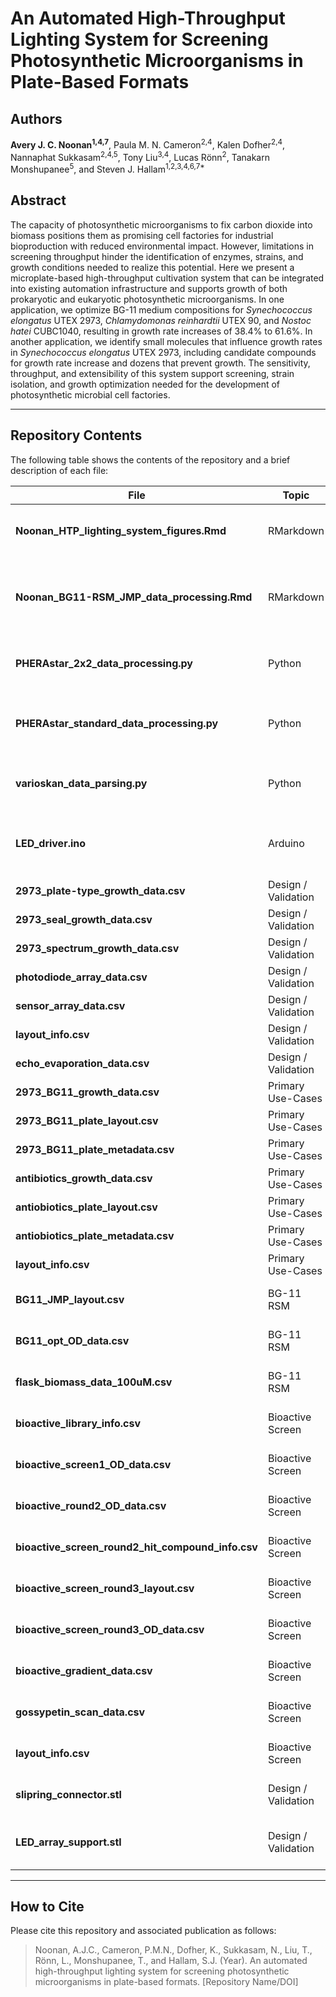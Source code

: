 # An Automated High-Throughput Lighting System for Screening Photosynthetic Microorganisms in Plate-Based Formats

## Authors
**Avery J. C. Noonan<sup>1,4,7</sup>**, Paula M. N. Cameron<sup>2,4</sup>, Kalen Dofher<sup>2,4</sup>, Nannaphat Sukkasam<sup>2,4,5</sup>, Tony Liu<sup>3,4</sup>, Lucas Rönn<sup>2</sup>, Tanakarn Monshupanee<sup>5</sup>, and Steven J. Hallam<sup>1,2,3,4,6,7*</sup>

## Abstract
The capacity of photosynthetic microorganisms to fix carbon dioxide into biomass positions them as promising cell factories for industrial bioproduction with reduced environmental impact. However, limitations in screening throughput hinder the identification of enzymes, strains, and growth conditions needed to realize this potential. Here we present a microplate-based high-throughput cultivation system that can be integrated into existing automation infrastructure and supports growth of both prokaryotic and eukaryotic photosynthetic microorganisms. In one application, we optimize BG-11 medium compositions for *Synechococcus elongatus* UTEX 2973, *Chlamydomonas reinhardtii* UTEX 90, and *Nostoc hatei* CUBC1040, resulting in growth rate increases of 38.4% to 61.6%. In another application, we identify small molecules that influence growth rates in *Synechococcus elongatus* UTEX 2973, including candidate compounds for growth rate increase and dozens that prevent growth. The sensitivity, throughput, and extensibility of this system support screening, strain isolation, and growth optimization needed for the development of photosynthetic microbial cell factories.

---

## Repository Contents
The following table shows the contents of the repository and a brief description of each file:

| File | Topic | Directory | Description |
|------|-------|-----------|-------------|
| **Noonan_HTP_lighting_system_figures.Rmd** | RMarkdown | . | RMarkdown generating all data figures |
| **Noonan_BG11-RSM_JMP_data_processing.Rmd** | RMarkdown | . | RMarkdown for RSM data reformatting for input into JMP |
| **PHERAstar_2x2_data_processing.py** | Python | . | Script for processing PHERAstar 2x2 data |
| **PHERAstar_standard_data_processing.py** | Python | . | Script for processing standard PHERAstar data |
| **varioskan_data_parsing.py** | Python | . | Script for parsing Varioskan data |
| **LED_driver.ino** | Arduino | . | Arduino script for controlling LED intensity |
| **2973_plate-type_growth_data.csv** | Design / Validation | data/system-design/ | Culture OD data |
| **2973_seal_growth_data.csv** | Design / Validation | data/system-design/ | Culture OD data |
| **2973_spectrum_growth_data.csv** | Design / Validation | data/system-design/ | Culture OD data |
| **photodiode_array_data.csv** | Design / Validation | data/system-design/ | Photodiode data |
| **sensor_array_data.csv** | Design / Validation | data/system-design/ | Photodiode data |
| **layout_info.csv** | Design / Validation | data/system-design/ | Plate layout info |
| **echo_evaporation_data.csv** | Design / Validation | data/system-design/ | Evaporation data |
| **2973_BG11_growth_data.csv** | Primary Use-Cases | data/use-cases/primary/ | Culture OD data |
| **2973_BG11_plate_layout.csv** | Primary Use-Cases | data/use-cases/primary/ | Plate layout info |
| **2973_BG11_plate_metadata.csv** | Primary Use-Cases | data/use-cases/primary/ | Culture metadata |
| **antibiotics_growth_data.csv** | Primary Use-Cases | data/use-cases/primary/ | Culture OD data |
| **antiobiotics_plate_layout.csv** | Primary Use-Cases | data/use-cases/primary/ | Plate layout info |
| **antiobiotics_plate_metadata.csv** | Primary Use-Cases | data/use-cases/primary/ | Culture metadata |
| **layout_info.csv** | Primary Use-Cases | data/use-cases/primary/ | Plate layout info |
| **BG11_JMP_layout.csv** | BG-11 RSM | data/use-cases/BG11-RSM/ | Plate layout info |
| **BG11_opt_OD_data.csv** | BG-11 RSM | data/use-cases/BG11-RSM/ | Culture OD data |
| **flask_biomass_data_100uM.csv** | BG-11 RSM | data/use-cases/BG11-RSM/ | Culture biomass data |
| **bioactive_library_info.csv** | Bioactive Screen | data/use-cases/bioactive-screening/ | Screening library information |
| **bioactive_screen1_OD_data.csv** | Bioactive Screen | data/use-cases/bioactive-screening/ | Culture OD data |
| **bioactive_round2_OD_data.csv** | Bioactive Screen | data/use-cases/bioactive-screening/ | Culture OD data |
| **bioactive_screen_round2_hit_compound_info.csv** | Bioactive Screen | data/use-cases/bioactive-screening/ | Compound metadata |
| **bioactive_screen_round3_layout.csv** | Bioactive Screen | data/use-cases/bioactive-screening/ | Plate layout info |
| **bioactive_screen_round3_OD_data.csv** | Bioactive Screen | data/use-cases/bioactive-screening/ | Culture OD data |
| **bioactive_gradient_data.csv** | Bioactive Screen | data/use-cases/bioactive-screening/ | Culture OD data |
| **gossypetin_scan_data.csv** | Bioactive Screen | data/use-cases/bioactive-screening/ | Culture OD data |
| **layout_info.csv** | Bioactive Screen | data/use-cases/bioactive-screening/ | Plate layout info |
| **slipring_connector.stl** | Design / Validation | 3D model (.stl) | Model of slipring connector |
| **LED_array_support.stl** | Design / Validation | 3D model (.stl) | Model of LED array support structure |

---

## How to Cite
Please cite this repository and associated publication as follows:
> Noonan, A.J.C., Cameron, P.M.N., Dofher, K., Sukkasam, N., Liu, T., Rönn, L., Monshupanee, T., and Hallam, S.J. (Year). An automated high-throughput lighting system for screening photosynthetic microorganisms in plate-based formats. [Repository Name/DOI]

